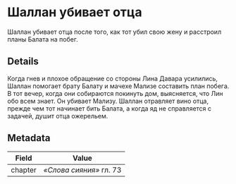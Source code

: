 # Шаллан убивает отца
Шаллан убивает отца после того, как тот убил свою жену и расстроил планы Балата на побег.

## Details
Когда гнев и плохое обращение со стороны Лина Давара усилились, Шаллан помогает брату Балату и мачехе Мализе составить план побега. В тот вечер, когда они собираются покинуть дом, выясняется, что Лин обо всем знает. Он убивает Мализу. Шаллан отравляет вино отца, прежде чем тот начинает бить Балата, а когда яд не справляется с задачей, душит отца ожерельем.

## Metadata
| Field | Value |
| ----- | ----- |
| chapter | *«Слова сияния»* гл. 73 |
